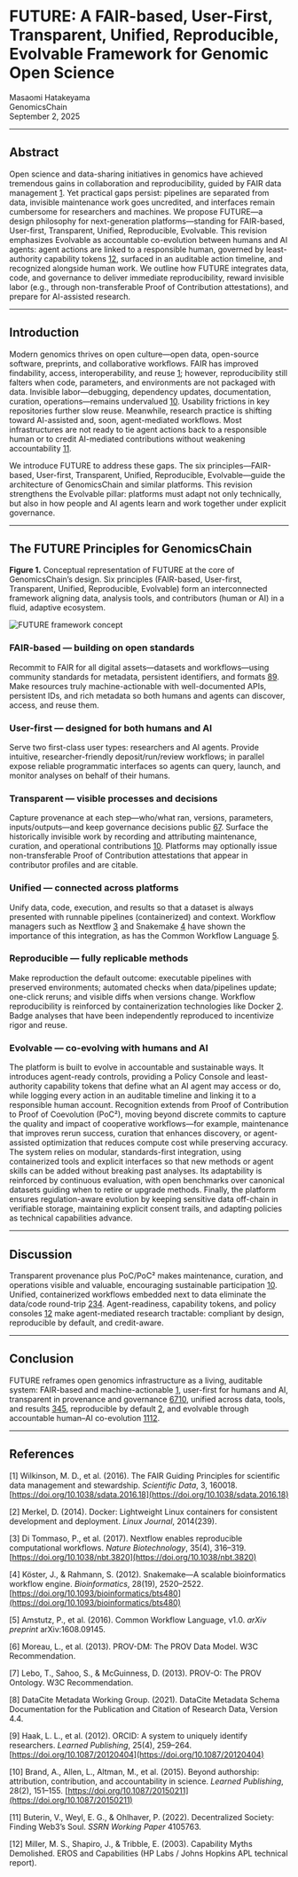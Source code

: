 # FUTURE: A FAIR-based, User-First, Transparent, Unified, Reproducible, Evolvable Framework for Genomic Open Science

Masaomi Hatakeyama  
GenomicsChain  
September 2, 2025

---

## Abstract

Open science and data-sharing initiatives in genomics have achieved tremendous gains in collaboration and reproducibility, guided by FAIR data management [1](#references). Yet practical gaps persist: pipelines are separated from data, invisible maintenance work goes uncredited, and interfaces remain cumbersome for researchers and machines. We propose FUTURE—a design philosophy for next-generation platforms—standing for FAIR-based, User-first, Transparent, Unified, Reproducible, Evolvable. This revision emphasizes Evolvable as accountable co-evolution between humans and AI agents: agent actions are linked to a responsible human, governed by least-authority capability tokens [12](#references), surfaced in an auditable action timeline, and recognized alongside human work. We outline how FUTURE integrates data, code, and governance to deliver immediate reproducibility, reward invisible labor (e.g., through non-transferable Proof of Contribution attestations), and prepare for AI-assisted research.

---

## Introduction

Modern genomics thrives on open culture—open data, open-source software, preprints, and collaborative workflows. FAIR has improved findability, access, interoperability, and reuse [1](#references); however, reproducibility still falters when code, parameters, and environments are not packaged with data. Invisible labor—debugging, dependency updates, documentation, curation, operations—remains undervalued [10](#references). Usability frictions in key repositories further slow reuse. Meanwhile, research practice is shifting toward AI-assisted and, soon, agent-mediated workflows. Most infrastructures are not ready to tie agent actions back to a responsible human or to credit AI-mediated contributions without weakening accountability [11](#references).

We introduce FUTURE to address these gaps. The six principles—FAIR-based, User-first, Transparent, Unified, Reproducible, Evolvable—guide the architecture of GenomicsChain and similar platforms. This revision strengthens the Evolvable pillar: platforms must adapt not only technically, but also in how people and AI agents learn and work together under explicit governance.

---

## The FUTURE Principles for GenomicsChain

**Figure 1.** Conceptual representation of FUTURE at the core of GenomicsChain’s design. Six principles (FAIR-based, User-first, Transparent, Unified, Reproducible, Evolvable) form an interconnected framework aligning data, analysis tools, and contributors (human or AI) in a fluid, adaptive ecosystem.

![FUTURE framework concept](/images/FUTURE_Fig1.png "Figure 1: FUTURE framework concept")

### FAIR-based — building on open standards

Recommit to FAIR for all digital assets—datasets and workflows—using community standards for metadata, persistent identifiers, and formats [8](#references)[9](#references). Make resources truly machine-actionable with well-documented APIs, persistent IDs, and rich metadata so both humans and agents can discover, access, and reuse them.

### User-first — designed for both humans and AI

Serve two first-class user types: researchers and AI agents. Provide intuitive, researcher-friendly deposit/run/review workflows; in parallel expose reliable programmatic interfaces so agents can query, launch, and monitor analyses on behalf of their humans.

### Transparent — visible processes and decisions

Capture provenance at each step—who/what ran, versions, parameters, inputs/outputs—and keep governance decisions public [6](#references)[7](#references). Surface the historically invisible work by recording and attributing maintenance, curation, and operational contributions [10](#references). Platforms may optionally issue non-transferable Proof of Contribution attestations that appear in contributor profiles and are citable.

### Unified — connected across platforms

Unify data, code, execution, and results so that a dataset is always presented with runnable pipelines (containerized) and context. Workflow managers such as Nextflow [3](#references) and Snakemake [4](#references) have shown the importance of this integration, as has the Common Workflow Language [5](#references).

### Reproducible — fully replicable methods

Make reproduction the default outcome: executable pipelines with preserved environments; automated checks when data/pipelines update; one-click reruns; and visible diffs when versions change. Workflow reproducibility is reinforced by containerization technologies like Docker [2](#references). Badge analyses that have been independently reproduced to incentivize rigor and reuse.

### Evolvable — co-evolving with humans and AI

The platform is built to evolve in accountable and sustainable ways. It introduces agent-ready controls, providing a Policy Console and least-authority capability tokens that define what an AI agent may access or do, while logging every action in an auditable timeline and linking it to a responsible human account. Recognition extends from Proof of Contribution to Proof of Coevolution (PoC²), moving beyond discrete commits to capture the quality and impact of cooperative workflows—for example, maintenance that improves rerun success, curation that enhances discovery, or agent-assisted optimization that reduces compute cost while preserving accuracy. The system relies on modular, standards-first integration, using containerized tools and explicit interfaces so that new methods or agent skills can be added without breaking past analyses. Its adaptability is reinforced by continuous evaluation, with open benchmarks over canonical datasets guiding when to retire or upgrade methods. Finally, the platform ensures regulation-aware evolution by keeping sensitive data off-chain in verifiable storage, maintaining explicit consent trails, and adapting policies as technical capabilities advance.

---

## Discussion

Transparent provenance plus PoC/PoC² makes maintenance, curation, and operations visible and valuable, encouraging sustainable participation [10](#references). Unified, containerized workflows embedded next to data eliminate the data/code round-trip [2](#references)[3](#references)[4](#references). Agent-readiness, capability tokens, and policy consoles [12](#references) make agent-mediated research tractable: compliant by design, reproducible by default, and credit-aware.

---

## Conclusion

FUTURE reframes open genomics infrastructure as a living, auditable system: FAIR-based and machine-actionable [1](#references), user-first for humans and AI, transparent in provenance and governance [6](#references)[7](#references)[10](#references), unified across data, tools, and results [3](#references)[4](#references)[5](#references), reproducible by default [2](#references), and evolvable through accountable human–AI co-evolution [11](#references)[12](#references).

---

## References

[1] Wilkinson, M. D., et al. (2016). The FAIR Guiding Principles for scientific data management and stewardship. *Scientific Data*, 3, 160018. [https://doi.org/10.1038/sdata.2016.18](https://doi.org/10.1038/sdata.2016.18)

[2] Merkel, D. (2014). Docker: Lightweight Linux containers for consistent development and deployment. *Linux Journal*, 2014(239).

[3] Di Tommaso, P., et al. (2017). Nextflow enables reproducible computational workflows. *Nature Biotechnology*, 35(4), 316–319. [https://doi.org/10.1038/nbt.3820](https://doi.org/10.1038/nbt.3820)

[4] Köster, J., & Rahmann, S. (2012). Snakemake—A scalable bioinformatics workflow engine. *Bioinformatics*, 28(19), 2520–2522. [https://doi.org/10.1093/bioinformatics/bts480](https://doi.org/10.1093/bioinformatics/bts480)

[5] Amstutz, P., et al. (2016). Common Workflow Language, v1.0. *arXiv preprint* arXiv:1608.09145.

[6] Moreau, L., et al. (2013). PROV-DM: The PROV Data Model. W3C Recommendation.

[7] Lebo, T., Sahoo, S., & McGuinness, D. (2013). PROV-O: The PROV Ontology. W3C Recommendation.

[8] DataCite Metadata Working Group. (2021). DataCite Metadata Schema Documentation for the Publication and Citation of Research Data, Version 4.4.

[9] Haak, L. L., et al. (2012). ORCID: A system to uniquely identify researchers. *Learned Publishing*, 25(4), 259–264. [https://doi.org/10.1087/20120404](https://doi.org/10.1087/20120404)

[10] Brand, A., Allen, L., Altman, M., et al. (2015). Beyond authorship: attribution, contribution, and accountability in science. *Learned Publishing*, 28(2), 151–155. [https://doi.org/10.1087/20150211](https://doi.org/10.1087/20150211)

[11] Buterin, V., Weyl, E. G., & Ohlhaver, P. (2022). Decentralized Society: Finding Web3’s Soul. *SSRN Working Paper* 4105763.

[12] Miller, M. S., Shapiro, J., & Tribble, E. (2003). Capability Myths Demolished. EROS and Capabilities (HP Labs / Johns Hopkins APL technical report).

